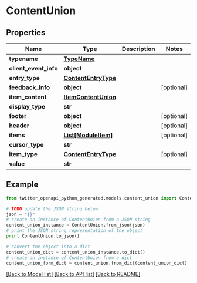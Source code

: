 # ContentUnion


## Properties
Name | Type | Description | Notes
------------ | ------------- | ------------- | -------------
**typename** | [**TypeName**](TypeName.md) |  | 
**client_event_info** | **object** |  | 
**entry_type** | [**ContentEntryType**](ContentEntryType.md) |  | 
**feedback_info** | **object** |  | [optional] 
**item_content** | [**ItemContentUnion**](ItemContentUnion.md) |  | 
**display_type** | **str** |  | 
**footer** | **object** |  | [optional] 
**header** | **object** |  | [optional] 
**items** | [**List[ModuleItem]**](ModuleItem.md) |  | [optional] 
**cursor_type** | **str** |  | 
**item_type** | [**ContentEntryType**](ContentEntryType.md) |  | [optional] 
**value** | **str** |  | 

## Example

```python
from twitter_openapi_python_generated.models.content_union import ContentUnion

# TODO update the JSON string below
json = "{}"
# create an instance of ContentUnion from a JSON string
content_union_instance = ContentUnion.from_json(json)
# print the JSON string representation of the object
print ContentUnion.to_json()

# convert the object into a dict
content_union_dict = content_union_instance.to_dict()
# create an instance of ContentUnion from a dict
content_union_form_dict = content_union.from_dict(content_union_dict)
```
[[Back to Model list]](../README.md#documentation-for-models) [[Back to API list]](../README.md#documentation-for-api-endpoints) [[Back to README]](../README.md)


